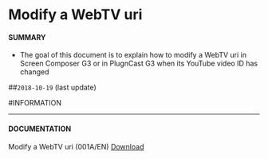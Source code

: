 # Modify a WebTV uri

#### **SUMMARY**
- The goal of this document is to explain how to modify a WebTV uri in Screen Composer G3 or in PlugnCast G3 when its YouTube video ID has changed

##`2018-10-19` (last update)

#INFORMATION
***********************************************************************
#### **DOCUMENTATION**
Modify a WebTV uri (001A/EN) [Download](https://github.com/innes-labs/archives/downloads/application-notes/webtv-uri-modification-001A_en.pdf)







